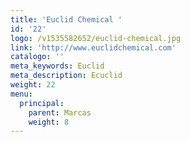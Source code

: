 ```yaml
---
title: 'Euclid Chemical '
id: '22'
logo: /v1535582652/euclid-chemical.jpg
link: 'http://www.euclidchemical.com'
catalogo: ''
meta_keywords: Euclid
meta_description: Ecuclid
weight: 22
menu:
  principal:
    parent: Marcas
    weight: 8
---
```


